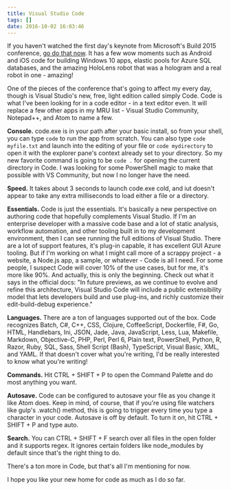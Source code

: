 ```yaml
---
title: Visual Studio Code
tags: []
date: 2016-10-02 16:03:46
---
```


If you haven&#39;t watched the first day&#39;s keynote from Microsoft&#39;s Build 2015 conference, [go do that now](http://buildwindows.com/). It has a few wow moments such as Android and iOS code for building Windows 10 apps, elastic pools for Azure SQL databases, and the amazing HoloLens robot that was a hologram and a real robot in one - amazing!

One of the pieces of the conference that&#39;s going to affect my every day, though is Visual Studio&#39;s new, free, light edition called simply Code. Code is what I&#39;ve been looking for in a code editor - in a text editor even. It will replace a few other apps in my MRU list - Visual Studio Community, Notepad++, and Atom to name a few.

**Console.** code.exe is in your path after your basic install, so from your shell, you can type `code` to run the app from scratch. You can also type `code myfile.txt` and launch into the editing of your file or `code mydirectory` to open it with the explorer pane&#39;s context already set to your directory. So my new favorite command is going to be `code .` for opening the current directory in Code. I was looking for some PowerShell magic to make that possible with VS Community, but now I no longer have the need.

**Speed.** It takes about 3 seconds to launch code.exe cold, and iut doesn&#39;t appear to take any extra milliseconds to load either a file or a directory.

**Essentials.** Code is just the essentials. It&#39;s basically a new perspective on authoring code that hopefully complements Visual Studio. If I&#39;m an enterprise developer with a massive code base and a lot of static analysis, workflow automation, and other tooling built in to my development environment, then I can see running the full editions of Visual Studio. There are a lot of support features, it&#39;s plug-in capable, it has excellent GUI Azure tooling. But if I&#39;m working on what I might call more of a scrappy project - a website, a Node.js app, a sample, or whatever - Code is all I need. For some people, I suspect Code will cover 10% of the use cases, but for me, it&#39;s more like 90%. And actually, this is only the beginning. Check out what it says in the official docs: &quot;In future previews, as we continue to evolve and refine this architecture, Visual Studio Code will include a public extensibility model that lets developers build and use plug-ins, and richly customize their edit-build-debug experience.&quot;

**Languages.** There are a ton of languages supported out of the box.&nbsp;Code recognizes Batch, C#, C++, CSS, Clojure, CoffeeScript, Dockerfile, F#, Go, HTML, Handlebars, Ini, JSON, Jade, Java, JavaScript, Less, Lua, Makefile, Markdown, Objective-C, PHP, Perl, Perl 6, Plain text, PowerShell, Python, R, Razor, Ruby, SQL, Sass, Shell Script (Bash), TypeScript, Visual Basic, XML, and YAML. If that doesn&#39;t cover what you&#39;re writing, I&#39;d be really interested to know what you&#39;re writing!

**Commands.** Hit CTRL + SHIFT + P to open the Command Palette and do most anything you want.

**Autosave.**&nbsp;Code can be configured to autosave your file as you change it like Atom does.&nbsp;Keep in mind, of course, that if you&#39;re&nbsp;using file watchers like gulp&#39;s .watch() method, this&nbsp;is going to&nbsp;trigger every time you type a character in your code.&nbsp;Autosave is off by default. To turn it on, hit&nbsp;CTRL + SHIFT + P and type auto.

**Search.** You can CTRL + SHIFT + F search over all files in the open folder and it supports regex. It ignores certain folders like node_modules by default since that&#39;s the right thing to do.

There&#39;s a ton more in Code, but that&#39;s all I&#39;m mentioning for now.

I hope you like your new home for code as much as I do so far.

&nbsp;